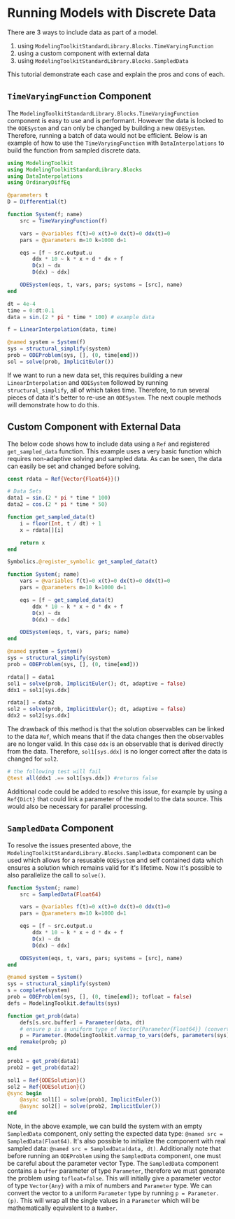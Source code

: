 # Running Models with Discrete Data

There are 3 ways to include data as part of a model.

 1. using `ModelingToolkitStandardLibrary.Blocks.TimeVaryingFunction`
 2. using a custom component with external data
 3. using `ModelingToolkitStandardLibrary.Blocks.SampledData`

This tutorial demonstrate each case and explain the pros and cons of each.

## `TimeVaryingFunction` Component

The `ModelingToolkitStandardLibrary.Blocks.TimeVaryingFunction` component is easy to use and is performant.  However the data is locked to the `ODESystem` and can only be changed by building a new `ODESystem`.  Therefore, running a batch of data would not be efficient.  Below is an example of how to use the `TimeVaryingFunction` with `DataInterpolations` to build the function from sampled discrete data.

```julia
using ModelingToolkit
using ModelingToolkitStandardLibrary.Blocks
using DataInterpolations
using OrdinaryDiffEq

@parameters t
D = Differential(t)

function System(f; name)
    src = TimeVaryingFunction(f)

    vars = @variables f(t)=0 x(t)=0 dx(t)=0 ddx(t)=0
    pars = @parameters m=10 k=1000 d=1

    eqs = [f ~ src.output.u
        ddx * 10 ~ k * x + d * dx + f
        D(x) ~ dx
        D(dx) ~ ddx]

    ODESystem(eqs, t, vars, pars; systems = [src], name)
end

dt = 4e-4
time = 0:dt:0.1
data = sin.(2 * pi * time * 100) # example data

f = LinearInterpolation(data, time)

@named system = System(f)
sys = structural_simplify(system)
prob = ODEProblem(sys, [], (0, time[end]))
sol = solve(prob, ImplicitEuler())
```

If we want to run a new data set, this requires building a new `LinearInterpolation` and `ODESystem` followed by running `structural_simplify`, all of which takes time.  Therefore, to run several pieces of data it's better to re-use an `ODESystem`.  The next couple methods will demonstrate how to do this.

## Custom Component with External Data

The below code shows how to include data using a `Ref` and registered `get_sampled_data` function.  This example uses a very basic function which requires non-adaptive solving and sampled data.  As can be seen, the data can easily be set and changed before solving.

```julia
const rdata = Ref{Vector{Float64}}()

# Data Sets
data1 = sin.(2 * pi * time * 100)
data2 = cos.(2 * pi * time * 50)

function get_sampled_data(t)
    i = floor(Int, t / dt) + 1
    x = rdata[][i]

    return x
end

Symbolics.@register_symbolic get_sampled_data(t)

function System(; name)
    vars = @variables f(t)=0 x(t)=0 dx(t)=0 ddx(t)=0
    pars = @parameters m=10 k=1000 d=1

    eqs = [f ~ get_sampled_data(t)
        ddx * 10 ~ k * x + d * dx + f
        D(x) ~ dx
        D(dx) ~ ddx]

    ODESystem(eqs, t, vars, pars; name)
end

@named system = System()
sys = structural_simplify(system)
prob = ODEProblem(sys, [], (0, time[end]))

rdata[] = data1
sol1 = solve(prob, ImplicitEuler(); dt, adaptive = false)
ddx1 = sol1[sys.ddx]

rdata[] = data2
sol2 = solve(prob, ImplicitEuler(); dt, adaptive = false)
ddx2 = sol2[sys.ddx]
```

The drawback of this method is that the solution observables can be linked to the data `Ref`, which means that if the data changes then the observables are no longer valid.  In this case `ddx` is an observable that is derived directly from the data.  Therefore, `sol1[sys.ddx]` is no longer correct after the data is changed for `sol2`.

```julia
# the following test will fail
@test all(ddx1 .== sol1[sys.ddx]) #returns false
```

Additional code could be added to resolve this issue, for example by using a `Ref{Dict}` that could link a parameter of the model to the data source.  This would also be necessary for parallel processing.

## `SampledData` Component

To resolve the issues presented above, the `ModelingToolkitStandardLibrary.Blocks.SampledData` component can be used which allows for a resusable `ODESystem` and self contained data which ensures a solution which remains valid for it's lifetime.  Now it's possible to also parallelize the call to `solve()`.

```julia
function System(; name)
    src = SampledData(Float64)

    vars = @variables f(t)=0 x(t)=0 dx(t)=0 ddx(t)=0
    pars = @parameters m=10 k=1000 d=1

    eqs = [f ~ src.output.u
        ddx * 10 ~ k * x + d * dx + f
        D(x) ~ dx
        D(dx) ~ ddx]

    ODESystem(eqs, t, vars, pars; systems = [src], name)
end

@named system = System()
sys = structural_simplify(system)
s = complete(system)
prob = ODEProblem(sys, [], (0, time[end]); tofloat = false)
defs = ModelingToolkit.defaults(sys)

function get_prob(data)
    defs[s.src.buffer] = Parameter(data, dt)
    # ensure p is a uniform type of Vector{Parameter{Float64}} (converting from Vector{Any})
    p = Parameter.(ModelingToolkit.varmap_to_vars(defs, parameters(sys); tofloat = false))
    remake(prob; p)
end

prob1 = get_prob(data1)
prob2 = get_prob(data2)

sol1 = Ref{ODESolution}()
sol2 = Ref{ODESolution}()
@sync begin
    @async sol1[] = solve(prob1, ImplicitEuler())
    @async sol2[] = solve(prob2, ImplicitEuler())
end
```

Note, in the above example, we can build the system with an empty `SampledData` component, only setting the expected data type: `@named src = SampledData(Float64)`.  It's also possible to initialize the component with real sampled data: `@named src = SampledData(data, dt)`.  Additionally note that before running an `ODEProblem` using the `SampledData` component, one must be careful about the parameter vector Type.  The `SampledData` component contains a `buffer` parameter of type `Parameter`, therefore we must generate the problem using `tofloat=false`.  This will initially give a parameter vector of type `Vector{Any}` with a mix of numbers and `Parameter` type.  We can convert the vector to a uniform `Parameter` type by running `p = Parameter.(p)`.  This will wrap all the single values in a `Parameter` which will be mathematically equivalent to a `Number`.
